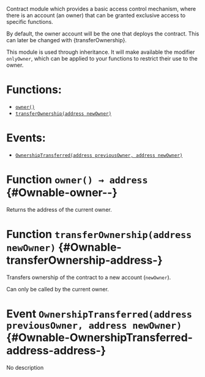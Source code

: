 Contract module which provides a basic access control mechanism, where there is an account (an owner) that can be granted exclusive access to specific functions.

By default, the owner account will be the one that deploys the contract. This can later be changed with {transferOwnership}.

This module is used through inheritance. It will make available the modifier `onlyOwner`, which can be applied to your functions to restrict their use to the owner.

# Functions:
- [`owner()`](#Ownable-owner--)
- [`transferOwnership(address newOwner)`](#Ownable-transferOwnership-address-)

# Events:
- [`OwnershipTransferred(address previousOwner, address newOwner)`](#Ownable-OwnershipTransferred-address-address-)

# Function `owner() → address` {#Ownable-owner--}
Returns the address of the current owner.

# Function `transferOwnership(address newOwner)` {#Ownable-transferOwnership-address-}
Transfers ownership of the contract to a new account (`newOwner`).

Can only be called by the current owner.

# Event `OwnershipTransferred(address previousOwner, address newOwner)` {#Ownable-OwnershipTransferred-address-address-}
No description
